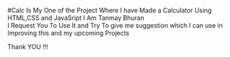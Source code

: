 #Calc Is My One of the Project Where I have Made a Calculator Using HTML,CSS and JavaSript
I Am Tanmay Bhuran  
I Request You To Use It and Try To give me suggestion which I can use in Improving this and my upcoming Projects

Thank YOU !!!

